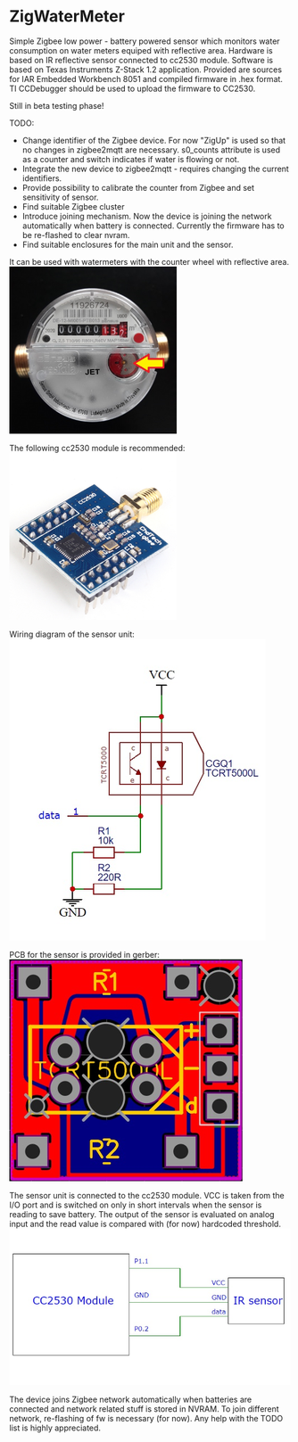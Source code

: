 # ZigWaterMeter

Simple Zigbee low power - battery powered sensor which monitors water consumption on water meters equiped with reflective area.
Hardware is based on IR reflective sensor connected to cc2530 module.
Software is based on Texas Instruments Z-Stack 1.2 application.
Provided are sources for IAR Embedded Workbench 8051 and compiled firmware in .hex format. TI CCDebugger should be used to upload the firmware to CC2530.

Still in beta testing phase!

TODO:
- Change identifier of the Zigbee device. For now "ZigUp" is used so that no changes in zigbee2mqtt are necessary. s0_counts attribute is used as a counter and switch indicates if water is flowing or not.
- Integrate the new device to zigbee2mqtt - requires changing the current identifiers.
- Provide possibility to calibrate the counter from Zigbee and set sensitivity of sensor.
- Find suitable Zigbee cluster
- Introduce joining mechanism. Now the device is joining the network automatically when battery is connected. Currently the firmware has to be re-flashed to clear nvram.
- Find suitable enclosures for the main unit and the sensor.

It can be used with watermeters with the counter wheel with reflective area.
<img src="https://github.com/pedroke/ZigWaterMeter/blob/master/images/watermeter.jpg" width="300px">

The following cc2530 module is recommended:
<img src="https://github.com/pedroke/ZigWaterMeter/blob/master/images/module.jpg" width="300px">

Wiring diagram of the sensor unit:
![Reflection sensor schematic](/images/schematic.jpg?raw=true "Reflection sensor schematic")

PCB for the sensor is provided in gerber:
![Reflection sensor pcb](/images/pcb.jpg?raw=true "Reflection sensor pcb")

The sensor unit is connected to the cc2530 module. VCC is taken from the I/O port and is switched on only in short intervals when the sensor is reading to save battery. The output of the sensor is evaluated on analog input and the read value is compared with (for now) hardcoded threshold.
![Connection](/images/connection.jpg?raw=true "Connection")

The device joins Zigbee network automatically when batteries are connected and network related stuff is stored in NVRAM. To join different network, re-flashing of fw is necessary (for now).
Any help with the TODO list is highly appreciated.
